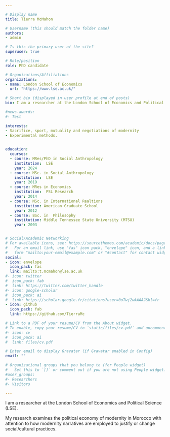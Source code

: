 ```yaml
---

# Display name
title: Tierra McMahon

# Username (this should match the folder name)
authors:
- admin

# Is this the primary user of the site?
superuser: true

# Role/position
role: PhD candidate

# Organizations/Affiliations
organizations:
- name: London School of Economics
  url: "https://www.lse.ac.uk/"

# Short bio (displayed in user profile at end of posts)
bio: I am a researcher at the London School of Economics and Political Science (LSE). My research explores XXX.

#news-awards: 
#- Test

interests:
- Sacrifice, sport, mutuality and negotiations of modernity
- Experimental methods.
 

education:
  courses:
  - course: MRes/PhD in Social Anthropology
    institution:  LSE 
    year: 2024  
  - course: MSc. in Social Anthropology
    institution:  LSE 
    year: 2019  
  - course: MRes in Economics
    institution:  PSL Research 
    year: 2014  
  - course: MSc. in International Realtions
    institution: American Graduate School
    year: 2012
  - course: BSc. in  Philosophy
    institution: Middle Tennessee State University (MTSU)
    year: 2003


# Social/Academic Networking
# For available icons, see: https://sourcethemes.com/academic/docs/page-builder/#icons
#   For an email link, use "fas" icon pack, "envelope" icon, and a link in the
#   form "mailto:your-email@example.com" or "#contact" for contact widget.
social:
- icon: envelope
  icon_pack: fas
  link: mailto:t.mcmahon@lse.ac.uk
#- icon: twitter
#  icon_pack: fab
#  link: https://twitter.com/twitter_handle
#- icon: google-scholar
#  icon_pack: ai
#  link: https://scholar.google.fr/citations?user=0oTwj2wAAAAJ&hl=fr
- icon: github
  icon_pack: fab
  link: https://github.com/TierraMc

# Link to a PDF of your resume/CV from the About widget.
# To enable, copy your resume/CV to `static/files/cv.pdf` and uncomment the lines below.
#- icon: cv
#  icon_pack: ai
#  link: files/cv.pdf

# Enter email to display Gravatar (if Gravatar enabled in Config)
email: ""

# Organizational groups that you belong to (for People widget)
#   Set this to `[]` or comment out if you are not using People widget.
#user_groups:
#- Researchers
#- Visitors

---
```

I am a researcher at the London School of Economics and Political Science (LSE). 

My research examines the political economy of modernity in Morocco with attention to how modernity narratives are employed to justify or change social/cultural practices. 
